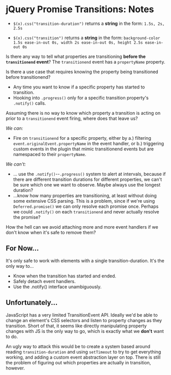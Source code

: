 # jQuery Promise Transitions: Notes

- `$(x).css("transition-duration")` returns a **string** in the form:
`1.5s, 2s, 2.5s`

- `$(x).css("transition")` returns a **string** in the form: 
`background-color 1.5s ease-in-out 0s, width 2s ease-in-out 0s, height 2.5s ease-in-out 0s`

Is there any way to tell what properties are transitioning **before the `transitionend` event**? The `transitionend` event has a `propertyName` property.

Is there a use case that requires knowing the property being transitioned before transitionend?
- Any time you want to know if a specific property has started to transition.
- Hooking into `.progress()` only for a specific transition property's `.notify()` calls.

Assuming there is no way to know which property a transition is acting on prior to a `transitionend` event firing, where does that leave us? 

*We can:*
- Fire on `transitionend` for a specific property, either by a.) filtering `event.originalEvent.propertyName` in the event handler, or b.) triggering custom events in the plugin that mimic transitionend events but are namespaced to their `propertyName`.

*We can't:*
- ... use the `.notify()`--`.progress()` system to alert at intervals, because if there are different transition durations for different properties, we can't be sure which one we want to observe. Maybe always use the longest duration?
- ...know how many properties are transitioning, at least without doing some extensive CSS parsing. This is a problem, since if we're using `Deferred.promise()` we can only resolve each promise once. Perhaps we could `.notify()` on each `transitionend` and never actually resolve the promise?

How the hell can we avoid attaching more and more event handlers if we don't know when it's safe to remove them?

## For Now...
It's only safe to work with elements with a single transition-duration. It's the only way to...
- Know when the transition has started and ended.
- Safely detach event handlers.
- Use the .notify() interface unambiguously.

## Unfortunately...
JavaScript has a very limited TransitionEvent API. Ideally we'd be able to change an element's CSS selectors and listen to property changes as they transition. Short of that, it seems like directly manipulating property changes with JS is the only way to go, which is exactly what we **don't** want to do.

An ugly way to attack this would be to create a system based around reading `transition-duration` and using `setTimeout` to try to get everything working, and adding a custom event abstraction layer on top. There is still the problem of figuring out which properties are actually in transition, however.